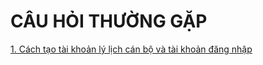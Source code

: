 # CÂU HỎI THƯỜNG GẶP #

[1. Cách tạo tài khoản lý lịch cán bộ và tài khoản đăng nhập](/tutorial/hd01_tao-tai-khoan-ly-lich-va-dang-nhap.html)